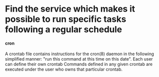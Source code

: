 <h1>Find the service which makes it possible to run specific tasks following a regular
schedule</h1>

<h4>cron</h4>

<p> 
 A crontab file contains instructions for the cron(8) daemon in the following simplified manner: "run this command at this time on this date".  Each user can define their own crontab Commands defined in any given crontab are executed under the user who owns that particular crontab.
 </p>